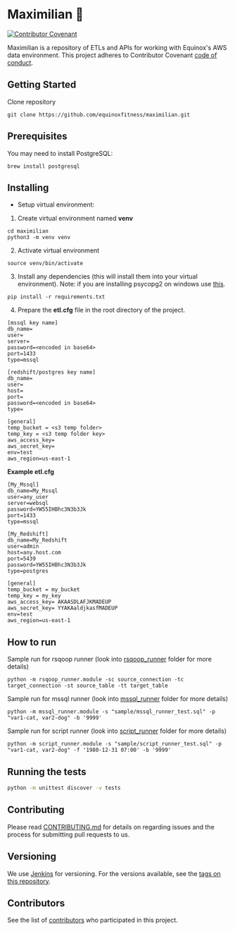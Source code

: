 Maximilian :robot:
==========
[![Contributor Covenant](https://img.shields.io/badge/Contributor%20Covenant-v1.4%20adopted-ff69b4.svg)](code-of-conduct.md)

Maximilian is a repository of ETLs and APIs for working with Equinox's AWS data environment.
This project adheres to Contributor Covenant [code of conduct](https://github.com/equinoxfitness/maximilian/blob/master/CODE_OF_CONDUCT.md).

## Getting Started

Clone repository
```
git clone https://github.com/equinoxfitness/maximilian.git
```

Prerequisites
-------------

You may need to install PostgreSQL:
```
brew install postgresql
```

Installing
----------

- Setup virtual environment:
1.  Create virtual environment named **venv**
```
cd maximilian
python3 -m venv venv
```
2.  Activate virtual environment
```
source venv/bin/activate
```
3.  Install any dependencies (this will install them into your virtual environment).
Note: if you are installing psycopg2 on windows use [this](http://www.stickpeople.com/projects/python/win-psycopg/).
```
pip install -r requirements.txt
```
4.  Prepare the **etl.cfg** file in the root directory of the project.

```
[mssql key name]
db_name=
user=
server=
password=<encoded in base64>
port=1433
type=mssql

[redshift/postgres key name]
db_name=
user=
host=
port=
password=<encoded in base64>
type=

[general]
temp_bucket = <s3 temp folder>
temp_key = <s3 temp folder key>
aws_access_key=
aws_secret_key=
env=test
aws_region=us-east-1
```

**Example etl.cfg**
```
[My_Mssql]
db_name=My_Mssql
user=any_user
server=websql
password=YW55IHBhc3N3b3Jk
port=1433
type=mssql

[My_Redshift]
db_name=My_Redshift
user=admin
host=any.host.com
port=5439
password=YW55IHBhc3N3b3Jk
type=postgres

[general]
temp_bucket = my_bucket
temp_key = my_key
aws_access_key= AKAASDLAFJKMADEUP
aws_secret_key= YYAKAaldjkasfMADEUP
env=test
aws_region=us-east-1
```

## How to run

Sample run for rsqoop runner (look into [rsqoop_runner](https://github.com/equinoxfitness/maximilian/tree/master/rsqoop_runner) folder for more details)
```
python -m rsqoop_runner.module -sc source_connection -tc target_connection -st source_table -tt target_table
```
Sample run for mssql runner (look into [mssql_runner](https://github.com/equinoxfitness/maximilian/tree/master/mssql_runner) folder for more details)
```
python -m mssql_runner.module -s "sample/mssql_runner_test.sql" -p "var1-cat, var2-dog" -b '9999'
```
Sample run for script runner (look into [script_runner](https://github.com/equinoxfitness/maximilian/tree/master/script_runner) folder for more details)
```
python -m script_runner.module -s "sample/script_runner_test.sql" -p "var1-cat, var2-dog" -f '1980-12-31 07:00' -b '9999'
```

## Running the tests

```sh
python -m unittest discover -v tests
```

## Contributing

Please read [CONTRIBUTING.md](https://github.com/equinoxfitness/maximilian/blob/master/CONTRIBUTING.md) for details on regarding issues and the process for submitting pull requests to us.

## Versioning

We use [Jenkins](https://jenkins.io/) for versioning. For the versions available, see the [tags on this repository](https://github.com/equinoxfitness/maximilian/tags).

## Contributors

See the list of [contributors](https://github.com/equinoxfitness/maximilian/contributors) who participated in this project.
